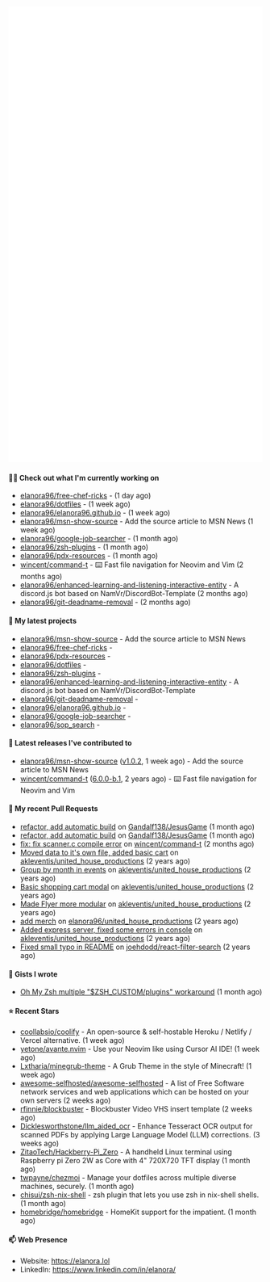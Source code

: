 <p align="center">
    <picture>
      <img alt="Metrics" src="github-metrics.svg" />
    </picture>
</p>

#### 👩‍💻 Check out what I'm currently working on

- [elanora96/free-chef-ricks](https://github.com/elanora96/free-chef-ricks) -  (1 day ago)
- [elanora96/dotfiles](https://github.com/elanora96/dotfiles) -  (1 week ago)
- [elanora96/elanora96.github.io](https://github.com/elanora96/elanora96.github.io) -  (1 week ago)
- [elanora96/msn-show-source](https://github.com/elanora96/msn-show-source) - Add the source article to MSN News (1 week ago)
- [elanora96/google-job-searcher](https://github.com/elanora96/google-job-searcher) -  (1 month ago)
- [elanora96/zsh-plugins](https://github.com/elanora96/zsh-plugins) -  (1 month ago)
- [elanora96/pdx-resources](https://github.com/elanora96/pdx-resources) -  (1 month ago)
- [wincent/command-t](https://github.com/wincent/command-t) - ⌨️ Fast file navigation for Neovim and Vim (2 months ago)
- [elanora96/enhanced-learning-and-listening-interactive-entity](https://github.com/elanora96/enhanced-learning-and-listening-interactive-entity) - A discord.js bot based on NamVr/DiscordBot-Template (2 months ago)
- [elanora96/git-deadname-removal](https://github.com/elanora96/git-deadname-removal) -  (2 months ago)

#### 🌱 My latest projects

- [elanora96/msn-show-source](https://github.com/elanora96/msn-show-source) - Add the source article to MSN News
- [elanora96/free-chef-ricks](https://github.com/elanora96/free-chef-ricks) - 
- [elanora96/pdx-resources](https://github.com/elanora96/pdx-resources) - 
- [elanora96/dotfiles](https://github.com/elanora96/dotfiles) - 
- [elanora96/zsh-plugins](https://github.com/elanora96/zsh-plugins) - 
- [elanora96/enhanced-learning-and-listening-interactive-entity](https://github.com/elanora96/enhanced-learning-and-listening-interactive-entity) - A discord.js bot based on NamVr/DiscordBot-Template
- [elanora96/git-deadname-removal](https://github.com/elanora96/git-deadname-removal) - 
- [elanora96/elanora96.github.io](https://github.com/elanora96/elanora96.github.io) - 
- [elanora96/google-job-searcher](https://github.com/elanora96/google-job-searcher) - 
- [elanora96/sop_search](https://github.com/elanora96/sop_search) - 

#### 🔭 Latest releases I've contributed to

- [elanora96/msn-show-source](https://github.com/elanora96/msn-show-source) ([v1.0.2](https://github.com/elanora96/msn-show-source/releases/tag/v1.0.2), 1 week ago) - Add the source article to MSN News
- [wincent/command-t](https://github.com/wincent/command-t) ([6.0.0-b.1](https://github.com/wincent/command-t/releases/tag/6.0.0-b.1), 2 years ago) - ⌨️ Fast file navigation for Neovim and Vim

#### 🔨 My recent Pull Requests

- [refactor, add automatic build](https://github.com/Gandalf138/JesusGame/pull/2) on [Gandalf138/JesusGame](https://github.com/Gandalf138/JesusGame) (1 month ago)
- [refactor, add automatic build](https://github.com/Gandalf138/JesusGame/pull/1) on [Gandalf138/JesusGame](https://github.com/Gandalf138/JesusGame) (1 month ago)
- [fix: fix scanner.c compile error](https://github.com/wincent/command-t/pull/423) on [wincent/command-t](https://github.com/wincent/command-t) (2 months ago)
- [Moved data to it&#39;s own file, added basic cart](https://github.com/akleventis/united_house_productions/pull/5) on [akleventis/united_house_productions](https://github.com/akleventis/united_house_productions) (2 years ago)
- [Group by month in events](https://github.com/akleventis/united_house_productions/pull/4) on [akleventis/united_house_productions](https://github.com/akleventis/united_house_productions) (2 years ago)
- [Basic shopping cart modal](https://github.com/akleventis/united_house_productions/pull/3) on [akleventis/united_house_productions](https://github.com/akleventis/united_house_productions) (2 years ago)
- [Made Flyer more modular](https://github.com/akleventis/united_house_productions/pull/2) on [akleventis/united_house_productions](https://github.com/akleventis/united_house_productions) (2 years ago)
- [add merch](https://github.com/elanora96/united_house_productions/pull/1) on [elanora96/united_house_productions](https://github.com/elanora96/united_house_productions) (2 years ago)
- [Added express server, fixed some errors in console](https://github.com/akleventis/united_house_productions/pull/1) on [akleventis/united_house_productions](https://github.com/akleventis/united_house_productions) (2 years ago)
- [Fixed small typo in README](https://github.com/joehdodd/react-filter-search/pull/26) on [joehdodd/react-filter-search](https://github.com/joehdodd/react-filter-search) (2 years ago)

#### 📓 Gists I wrote

- [Oh My Zsh multiple &#34;$ZSH_CUSTOM/plugins&#34; workaround](https://gist.github.com/b2424fa9f70d7549fd0590c58949f686) (1 month ago)

#### ⭐ Recent Stars

- [coollabsio/coolify](https://github.com/coollabsio/coolify) - An open-source &amp; self-hostable Heroku / Netlify / Vercel alternative. (1 week ago)
- [yetone/avante.nvim](https://github.com/yetone/avante.nvim) - Use your Neovim like using Cursor AI IDE! (1 week ago)
- [Lxtharia/minegrub-theme](https://github.com/Lxtharia/minegrub-theme) - A Grub Theme in the style of Minecraft! (1 week ago)
- [awesome-selfhosted/awesome-selfhosted](https://github.com/awesome-selfhosted/awesome-selfhosted) - A list of Free Software network services and web applications which can be hosted on your own servers (2 weeks ago)
- [rfinnie/blockbuster](https://github.com/rfinnie/blockbuster) - Blockbuster Video VHS insert template (2 weeks ago)
- [Dicklesworthstone/llm_aided_ocr](https://github.com/Dicklesworthstone/llm_aided_ocr) - Enhance Tesseract OCR output for scanned PDFs by applying Large Language Model (LLM) corrections. (3 weeks ago)
- [ZitaoTech/Hackberry-Pi_Zero](https://github.com/ZitaoTech/Hackberry-Pi_Zero) - A handheld Linux terminal using Raspberry pi Zero 2W as Core with 4&#34; 720X720 TFT display (1 month ago)
- [twpayne/chezmoi](https://github.com/twpayne/chezmoi) - Manage your dotfiles across multiple diverse machines, securely. (1 month ago)
- [chisui/zsh-nix-shell](https://github.com/chisui/zsh-nix-shell) - zsh plugin that lets you use zsh in nix-shell shells. (1 month ago)
- [homebridge/homebridge](https://github.com/homebridge/homebridge) - HomeKit support for the impatient. (1 month ago)

#### 📫 Web Presence

- Website: https://elanora.lol
- LinkedIn: https://www.linkedin.com/in/elanora/
